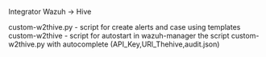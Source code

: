 Integrator Wazuh -> Hive

custom-w2thive.py - script for create alerts and case using templates
custom-w2thive    - script for autostart in wazuh-manager the script custom-w2thive.py with autocomplete (API_Key,URl_Thehive,audit.json)

